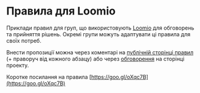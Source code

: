 # Правила для Loomio

Приклади правил для груп, що використовують [Loomio](https://www.loomio.org/) для обговорень та прийняття рішень. Окремі групи можуть адаптувати ці правила для своїх потреб.

Внести пропозиції можна через коментарі на [публічній сторінці правил](https://b2future.gitbooks.io/rules-for-loomio/content/) \(+ праворуч від кожного абзацу\) або через [обговорення](https://www.gitbook.com/book/b2future/rules-for-loomio/discussions) на сторінці проекту.

Коротке посилання на правила [https://goo.gl/oXqc7B](https://goo.gl/oXqc7B) 


